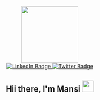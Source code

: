 

<div id="header" align="center">
  <img src="https://media.giphy.com/media/WFZvB7VIXBgiz3oDXE/giphy.gif" width="150"/>
</div>

<div id="badges" align = "center">
  <a href="www.linkedin.com/in/mansi-kamble">
    <img src="https://img.shields.io/badge/LinkedIn-blue?style=for-the-badge&logo=linkedin&logoColor=white" alt="LinkedIn Badge"/>
  </a>

  <a href="your-twitter-URL">
    <img src="https://img.shields.io/badge/Twitter-green?style=for-the-badge&logo=twitter&logoColor=white" alt="Twitter Badge"/>
  </a>
</div>

<div align = "center">
 <img src="https://komarev.com/ghpvc/?username=MansiRK&style=flat-square&color=red" alt="" /> 
</div>

<h2 align="center">
  Hii there, I'm Mansi
  <img src="https://media.giphy.com/media/hvRJCLFzcasrR4ia7z/giphy.gif" width="30px"/>
</h2>
<!--
**MansiRK/MansiRK** is a ✨ _special_ ✨ repository because its `README.md` (this file) appears on your GitHub profile.

---

### :woman_technologist: About Me :
<div>
 <h3> I am a Full Stack Developer <img src="https://media.giphy.com/media/WUlplcMpOCEmTGBtBW/giphy.gif" width="30"> from India. </h3>
</div>

Here are some ideas to get you started:

- 🔭 I’m currently working on ...
- 🌱 I’m currently learning ...
- 👯 I’m looking to collaborate on ...
- 🤔 I’m looking for help with ...
- 💬 Ask me about ...
- 📫 How to reach me: ...
- 😄 Pronouns: ...
- ⚡ Fun fact: ...
-->
